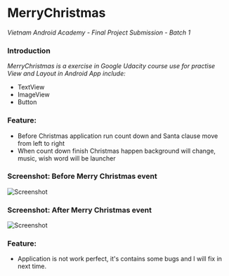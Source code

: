 # MerryChristmas
_Vietnam Android Academy - Final Project Submission - Batch 1_
### Introduction
_MerryChristmas is a exercise in Google Udacity course use for practise View and Layout in Android App include:_
- TextView
- ImageView
- Button

### Feature:
- Before Christmas application run count down and Santa clause move from left to right
- When count down finish Christmas happen background will change, music, wish word will be launcher

### Screenshot: Before Merry Christmas event
![Screenshot](https://raw.github.com/ilentt/MerryChristmas/master/app/src/main/res/drawable/screenshot1.png)

### Screenshot: After Merry Christmas event
![Screenshot](https://raw.github.com/ilentt/MerryChristmas/master/app/src/main/res/drawable/screenshot2.png)

### Feature:
- Application is not work perfect, it's contains some bugs and I will fix in next time. 
